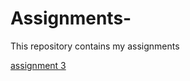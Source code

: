 # Assignments-
This repository contains my assignments

[assignment 3](https://github.com/ramonsmits99/Assignments-/blob/master/assignment3.html)
